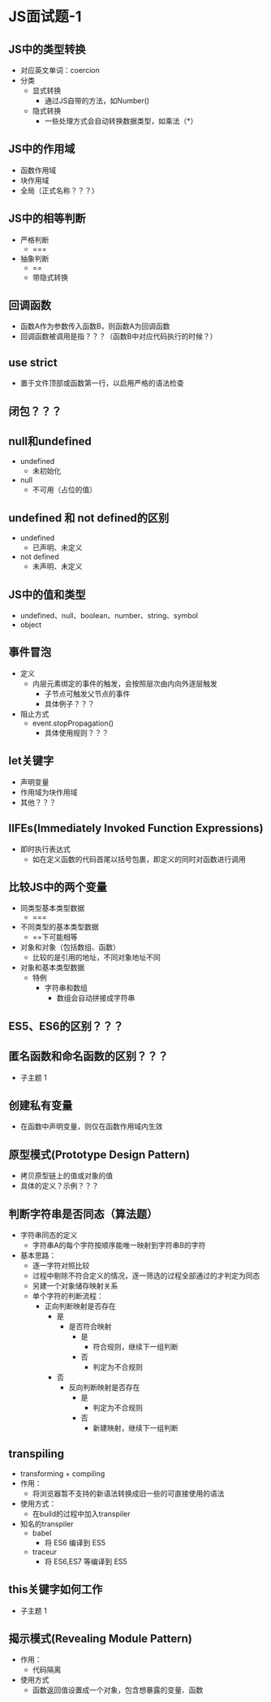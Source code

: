 # JS面试题-1
## JS中的类型转换
- 对应英文单词：coercion
- 分类
	- 显式转换
		- 通过JS自带的方法，如Number()
	- 隐式转换
		- 一些处理方式会自动转换数据类型，如乘法（*）
## JS中的作用域
- 函数作用域
- 块作用域
- 全局（正式名称？？？）
## JS中的相等判断
- 严格判断
	- ===
- 抽象判断
	- ==
	- 带隐式转换
## 回调函数
- 函数A作为参数传入函数B，则函数A为回调函数
- 回调函数被调用是指？？？（函数B中对应代码执行的时候？）
## use strict
- 置于文件顶部或函数第一行，以启用严格的语法检查
## 闭包？？？
## null和undefined
- undefined
	- 未初始化
- null
	- 不可用（占位的值）
## undefined 和 not defined的区别
- undefined
	- 已声明、未定义
- not defined
	- 未声明、未定义
## JS中的值和类型
- undefined、null、boolean、number、string、symbol
- object
## 事件冒泡
- 定义
	- 内层元素绑定的事件的触发，会按照层次由内向外逐层触发
		- 子节点可触发父节点的事件
		- 具体例子？？？
- 阻止方式
	- event.stopPropagation()
		- 具体使用规则？？？
## let关键字
- 声明变量
- 作用域为块作用域
- 其他？？？
## IIFEs(Immediately Invoked Function Expressions)
- 即时执行表达式
	- 如在定义函数的代码首尾以括号包裹，即定义的同时对函数进行调用
## 比较JS中的两个变量
- 同类型基本类型数据
	- ===
- 不同类型的基本类型数据
	- ==下可能相等
- 对象和对象（包括数组、函数）
	- 比较的是引用的地址，不同对象地址不同
- 对象和基本类型数据
	- 特例
		- 字符串和数组
			- 数组会自动拼接成字符串
## ES5、ES6的区别？？？
## 匿名函数和命名函数的区别？？？
- 子主题 1
## 创建私有变量
- 在函数中声明变量，则仅在函数作用域内生效
## 原型模式(Prototype Design Pattern)
- 拷贝原型链上的值或对象的值
- 具体的定义？示例？？？
## 判断字符串是否同态（算法题）
- 字符串同态的定义
	- 字符串A的每个字符按顺序能唯一映射到字符串B的字符
- 基本思路：
	- 逐一字符对照比较
	- 过程中剔除不符合定义的情况，逐一筛选的过程全部通过的才判定为同态
	- 另建一个对象储存映射关系
	- 单个字符的判断流程：
		- 正向判断映射是否存在
			- 是
				- 是否符合映射
					- 是
						- 符合规则，继续下一组判断
					- 否
						- 判定为不合规则
			- 否
				- 反向判断映射是否存在
					- 是
						- 判定为不合规则
					- 否
						- 新建映射，继续下一组判断
## transpiling
- transforming + compiling
- 作用：
	- 将浏览器暂不支持的新语法转换成旧一些的可直接使用的语法
- 使用方式：
	- 在build的过程中加入transpiler
- 知名的transpiler
	- babel
		- 将 ES6 编译到 ES5
	- traceur
		- 将 ES6,ES7 等编译到 ES5
## this关键字如何工作
- 子主题 1
## 揭示模式(Revealing Module Pattern)
- 作用：
	- 代码隔离
- 使用方式
	- 函数返回值设置成一个对象，包含想暴露的变量、函数